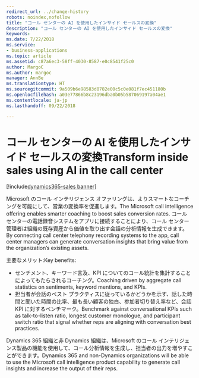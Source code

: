 ```yaml
---
redirect_url: ../change-history
robots: noindex,nofollow
title: "コール センターの AI を使用したインサイド セールスの変換"
description: "コール センターの AI を使用したインサイド セールスの変換"
keywords: 
ms.date: 7/22/2018
ms.service:
- business-applications
ms.topic: article
ms.assetid: c87a6ec3-58ff-4030-8587-e0c8541f25c0
author: MargoC
ms.author: margoc
manager: AnnBe
ms.translationtype: HT
ms.sourcegitcommit: 9a509b6e98583d8782e00c5c0e081f7ec451180b
ms.openlocfilehash: a03e77866b8c23196dba0b05b587069197a04ae1
ms.contentlocale: ja-jp
ms.lasthandoff: 09/22/2018

---
```


# <a name="transform-inside-sales-using-ai-in-the-call-center"></a><span data-ttu-id="e8a47-103">コール センターの AI を使用したインサイド セールスの変換</span><span class="sxs-lookup"><span data-stu-id="e8a47-103">Transform inside sales using AI in the call center</span></span>

[!include[dynamics365-sales banner](../includes/dynamics365-sales.md)]





<span data-ttu-id="e8a47-104">Microsoft のコール インテリジェンス オファリングは、よりスマートなコーチングを可能にして、営業の変換率を促進します。</span><span class="sxs-lookup"><span data-stu-id="e8a47-104">The Microsoft call intelligence offering enables smarter coaching to boost sales conversion rates.</span></span> <span data-ttu-id="e8a47-105">コール センターの電話録音システムをアプリに接続することにより、コール センター管理者は組織の既存資産から価値を取り出す会話の分析情報を生成できます。</span><span class="sxs-lookup"><span data-stu-id="e8a47-105">By connecting call center telephony recording systems to the app, call center managers can generate conversation insights that bring value from the organization’s existing assets.</span></span>

<span data-ttu-id="e8a47-106">主要なメリット:</span><span class="sxs-lookup"><span data-stu-id="e8a47-106">Key benefits:</span></span>

-   <span data-ttu-id="e8a47-107">センチメント、キーワード言及、KPI についてのコール統計を集計することによってもたらされるコーチング。</span><span class="sxs-lookup"><span data-stu-id="e8a47-107">Coaching driven by aggregate call statistics on sentiments, keyword mentions, and KPIs.</span></span> 
-   <span data-ttu-id="e8a47-108">担当者が会話のベスト プラクティスに従っているかどうかを示す、話した時間と聞いた時間の比率、最も長い顧客の独白、参加者切り替え率など、会話 KPI に対するベンチマーク。</span><span class="sxs-lookup"><span data-stu-id="e8a47-108">Benchmark against conversational KPIs such as talk-to-listen ratio, longest customer monologue, and participant switch ratio that signal whether reps are aligning with conversation best practices.</span></span>

<span data-ttu-id="e8a47-109">Dynamics 365 組織と非 Dynamics 組織は、Microsoft のコール インテリジェンス製品の機能を使用して、コール分析情報を生成し、担当者の出力を増やすことができます。</span><span class="sxs-lookup"><span data-stu-id="e8a47-109">Dynamics 365 and non-Dynamics organizations will be able to use the Microsoft call intelligence product capability to generate call insights and increase the output of their reps.</span></span>

